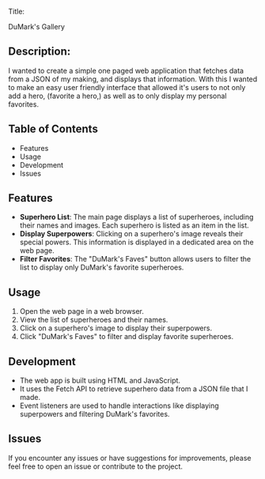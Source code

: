 Title:

DuMark's Gallery

## Description:
I wanted to create a simple one paged web application that fetches data from a JSON of my making, 
and displays that information. With this I wanted to make an easy user friendly 
interface that allowed it's users to not only add a hero, 
(favorite a hero,) as well as to only display my personal favorites.



## Table of Contents
 - Features
 - Usage
 - Development
 - Issues




## Features
- **Superhero List**: The main page displays a list of superheroes, including their names and images. Each superhero is listed as an item in the list.
- **Display Superpowers**: Clicking on a superhero's image reveals their special powers. This information is displayed in a dedicated area on the web page.
- **Filter Favorites**: The "DuMark's Faves" button allows users to filter the list to display only DuMark's favorite superheroes. 



## Usage
1. Open the web page in a web browser.
2. View the list of superheroes and their names.
3. Click on a superhero's image to display their superpowers.
4. Click "DuMark's Faves" to filter and display favorite superheroes.



## Development
- The web app is built using HTML and JavaScript.
- It uses the Fetch API to retrieve superhero data from a JSON file that I made.
- Event listeners are used to handle interactions like displaying superpowers and filtering DuMark's favorites.



## Issues
If you encounter any issues or have suggestions for improvements, please feel free to open an issue or contribute to the project.


